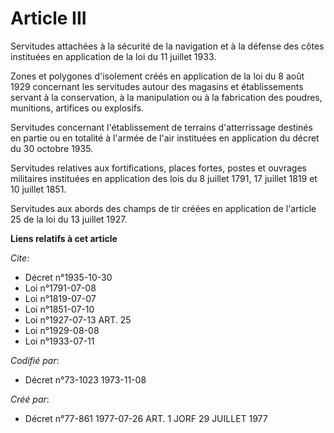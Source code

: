 # Article III

Servitudes attachées à la sécurité de la navigation et à la défense des côtes instituées en application de la loi du 11
juillet 1933.

Zones et polygones d'isolement créés en application de la loi du 8 août 1929 concernant les servitudes autour des magasins et
établissements servant à la conservation, à la manipulation ou à la fabrication des poudres, munitions, artifices ou
explosifs.

Servitudes concernant l'établissement de terrains d'atterrissage destinés en partie ou en totalité à l'armée de l'air
instituées en application du décret du 30 octobre 1935.

Servitudes relatives aux fortifications, places fortes, postes et ouvrages militaires instituées en application des lois du 8
juillet 1791, 17 juillet 1819 et 10 juillet 1851.

Servitudes aux abords des champs de tir créées en application de l'article 25 de la loi du 13 juillet 1927.

**Liens relatifs à cet article**

_Cite_:

  - Décret n°1935-10-30
  - Loi n°1791-07-08
  - Loi n°1819-07-07
  - Loi n°1851-07-10
  - Loi n°1927-07-13 ART. 25
  - Loi n°1929-08-08
  - Loi n°1933-07-11

_Codifié par_:

  - Décret n°73-1023 1973-11-08

_Créé par_:

  - Décret n°77-861 1977-07-26 ART. 1 JORF 29 JUILLET 1977
